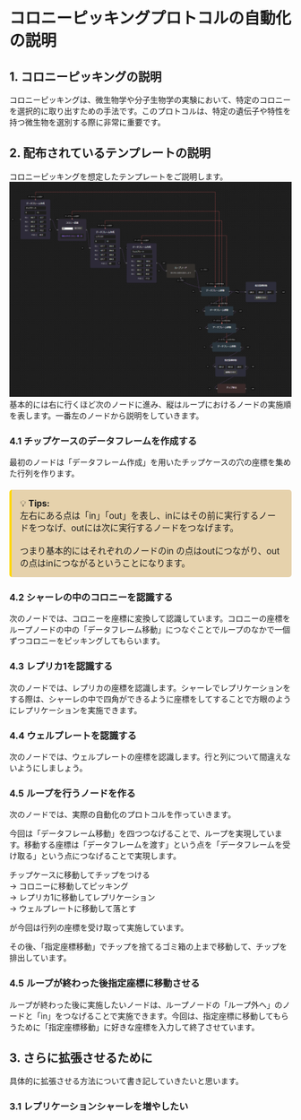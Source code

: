 # コロニーピッキングプロトコルの自動化の説明

## 1. コロニーピッキングの説明

コロニーピッキングは、微生物学や分子生物学の実験において、特定のコロニーを選択的に取り出すための手法です。このプロトコルは、特定の遺伝子や特性を持つ微生物を選別する際に非常に重要です。


## 2. 配布されているテンプレートの説明
コロニーピッキングを想定したテンプレートをご説明します。
![sample nodes](images/nodedetails_samplenodes.png)
基本的には右に行くほど次のノードに進み、縦はループにおけるノードの実施順を表します。一番左のノードから説明をしていきます。


### 4.1 チップケースのデータフレームを作成する
最初のノードは「データフレーム作成」を用いたチップケースの穴の座標を集めた行列を作ります。
<div style="border-left: 4px solid #ffd700; background:rgb(230, 210, 172); padding: 15px; margin: 20px 0; border-radius: 5px;">
  <p style="margin: 0; font-size: 1.1em;">
    💡 <strong>Tips:</strong> <br>
   左右にある点は「in」「out」を表し、inにはその前に実行するノードをつなげ、outには次に実行するノードをつなげます。<br>
    <br>つまり基本的にはそれぞれのノードのin の点はoutにつながり、outの点はinにつながるということになります。
  </p>
</div>

### 4.2 シャーレの中のコロニーを認識する<br>
次のノードでは、コロニーを座標に変換して認識しています。コロニーの座標をループノードの中の「データフレーム移動」につなぐことでループのなかで一個ずつコロニーをピッキングしてもらいます。

### 4.3 レプリカ1を認識する<br>
次のノードでは、レプリカの座標を認識します。シャーレでレプリケーションをする際は、シャーレの中で四角ができるように座標をしてすることで方眼のようにレプリケーションを実施できます。



### 4.4 ウェルプレートを認識する<br>
次のノードでは、ウェルプレートの座標を認識します。行と列について間違えないようにしましょう。

### 4.5 ループを行うノードを作る<br>
次のノードでは、実際の自動化のプロトコルを作っていきます。

今回は「データフレーム移動」を四つつなげることで、ループを実現しています。移動する座標は「データフレームを渡す」という点を「データフレームを受け取る」という点につなげることで実現します。

チップケースに移動してチップをつける <br>
→ コロニーに移動してピッキング <br>
→ レプリカ1に移動してレプリケーション<br>
 → ウェルプレートに移動して落とす <br>
 
 が今回は行列の座標を受け取って実施しています。

その後、「指定座標移動」でチップを捨てるゴミ箱の上まで移動して、チップを排出しています。


### 4.5 ループが終わった後指定座標に移動させる<br>
ループが終わった後に実施したいノードは、ループノードの「ループ外へ」のノードと「in」をつなげることで実施できます。今回は、指定座標に移動してもらうために「指定座標移動」に好きな座標を入力して終了させています。

## 3. さらに拡張させるために
具体的に拡張させる方法について書き記していきたいと思います。

### 3.1 レプリケーションシャーレを増やしたい


